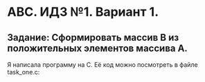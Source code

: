 # АВС. ИДЗ №1. Вариант 1.
## Задание: Сформировать массив B из положительных элементов массива А.
Я написала программу на C. Её код можно посмотреть в файле task_one.c:
